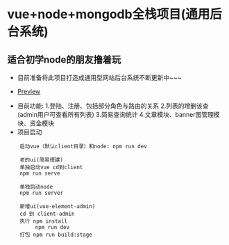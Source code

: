 # vue+node+mongodb全栈项目(通用后台系统)
## 适合初学node的朋友撸着玩
+ 目前准备将此项目打造成通用型网站后台系统不断更新中~~~
- [Preview](http://139.196.149.240)
+ 目前功能: 1.登陆、注册、包括部分角色与路由的关系
          2.列表的增删该查(admin用户可查看所有列表)
          3.简易查询统计
          4.文章模块、banner图管理模块、资金模块
+ 项目启动
~~~
    启动vue（默认client目录）和node: npm run dev
~~~
~~~
    老的ui(简易搭建)
    单独启动vue cd到client
    npm run serve
~~~
~~~
    单独启动node
    npm run server
~~~
~~~
    新增ui(vue-element-admin)
    cd 到 client-admin
    执行 npm install
         npm run dev
    打包 npm run build:stage
~~~
